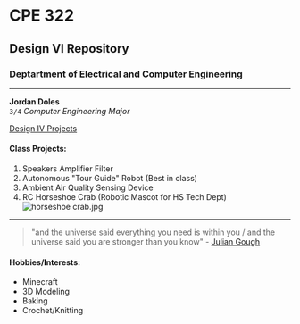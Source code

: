 # CPE 322 
## Design VI Repository
### Deptartment of Electrical and Computer Engineering
---
**Jordan Doles**  
`3/4` *Computer Engineering Major*

[Design IV Projects](https://github.com/JordanDoles/Engineering-Design-VI-Repo/blob/36813ab7cfce3ab55b7dca2632080712704dd55d/README.md)  
  
#### Class Projects:  
1. Speakers Amplifier Filter 
2. Autonomous "Tour Guide" Robot (Best in class)
3. Ambient Air Quality Sensing Device
4. RC Horseshoe Crab (Robotic Mascot for HS Tech Dept)  
![horseshoe crab.jpg](https://github.com/JordanDoles/Engineering-Design-VI-Repo/blob/5c0ffe885dac82628fc99a537e8a3c7d1ad2c04d/horseshoe%20crab.jpg)
---
> "and the universe said everything you need is within you / and the universe said you are stronger than you know" - [Julian Gough](https://www.theendpoem.com/)  
  
#### Hobbies/Interests:
- Minecraft
- 3D Modeling
- Baking
- Crochet/Knitting
